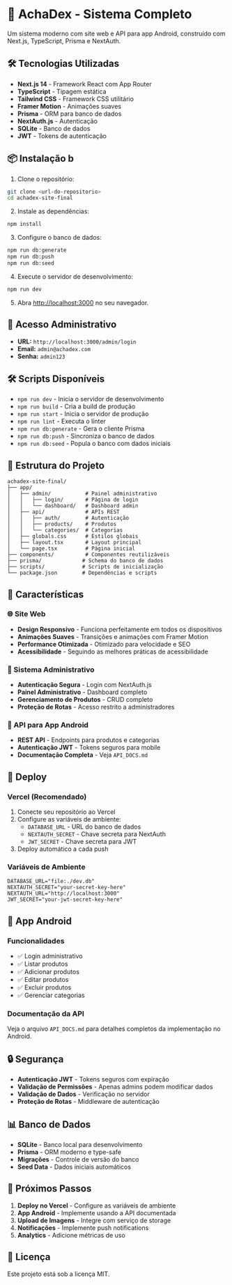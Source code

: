 # 🚀 AchaDex - Sistema Completo

Um sistema moderno com site web e API para app Android, construído com Next.js, TypeScript, Prisma e NextAuth.

## 🛠️ Tecnologias Utilizadas

- **Next.js 14** - Framework React com App Router
- **TypeScript** - Tipagem estática
- **Tailwind CSS** - Framework CSS utilitário
- **Framer Motion** - Animações suaves
- **Prisma** - ORM para banco de dados
- **NextAuth.js** - Autenticação
- **SQLite** - Banco de dados
- **JWT** - Tokens de autenticação

## 📦 Instalação b

1. Clone o repositório:
```bash
git clone <url-do-repositorio>
cd achadex-site-final
```

2. Instale as dependências:
```bash
npm install
```

3. Configure o banco de dados:
```bash
npm run db:generate
npm run db:push
npm run db:seed
```

4. Execute o servidor de desenvolvimento:
```bash
npm run dev
```

5. Abra [http://localhost:3000](http://localhost:3000) no seu navegador.

## 🔐 Acesso Administrativo

- **URL:** `http://localhost:3000/admin/login`
- **Email:** `admin@achadex.com`
- **Senha:** `admin123`

## 🛠️ Scripts Disponíveis

- `npm run dev` - Inicia o servidor de desenvolvimento
- `npm run build` - Cria a build de produção
- `npm run start` - Inicia o servidor de produção
- `npm run lint` - Executa o linter
- `npm run db:generate` - Gera o cliente Prisma
- `npm run db:push` - Sincroniza o banco de dados
- `npm run db:seed` - Popula o banco com dados iniciais

## 📁 Estrutura do Projeto

```
achadex-site-final/
├── app/
│   ├── admin/           # Painel administrativo
│   │   ├── login/       # Página de login
│   │   └── dashboard/   # Dashboard admin
│   ├── api/             # APIs REST
│   │   ├── auth/        # Autenticação
│   │   ├── products/    # Produtos
│   │   └── categories/  # Categorias
│   ├── globals.css      # Estilos globais
│   ├── layout.tsx       # Layout principal
│   └── page.tsx         # Página inicial
├── components/          # Componentes reutilizáveis
├── prisma/             # Schema do banco de dados
├── scripts/            # Scripts de inicialização
└── package.json        # Dependências e scripts
```

## 🎨 Características

### 🌐 Site Web
- **Design Responsivo** - Funciona perfeitamente em todos os dispositivos
- **Animações Suaves** - Transições e animações com Framer Motion
- **Performance Otimizada** - Otimizado para velocidade e SEO
- **Acessibilidade** - Seguindo as melhores práticas de acessibilidade

### 🔐 Sistema Administrativo
- **Autenticação Segura** - Login com NextAuth.js
- **Painel Administrativo** - Dashboard completo
- **Gerenciamento de Produtos** - CRUD completo
- **Proteção de Rotas** - Acesso restrito a administradores

### 📱 API para App Android
- **REST API** - Endpoints para produtos e categorias
- **Autenticação JWT** - Tokens seguros para mobile
- **Documentação Completa** - Veja `API_DOCS.md`

## 🚀 Deploy

### Vercel (Recomendado)
1. Conecte seu repositório ao Vercel
2. Configure as variáveis de ambiente:
   - `DATABASE_URL` - URL do banco de dados
   - `NEXTAUTH_SECRET` - Chave secreta para NextAuth
   - `JWT_SECRET` - Chave secreta para JWT
3. Deploy automático a cada push

### Variáveis de Ambiente
```env
DATABASE_URL="file:./dev.db"
NEXTAUTH_SECRET="your-secret-key-here"
NEXTAUTH_URL="http://localhost:3000"
JWT_SECRET="your-jwt-secret-key-here"
```

## 📱 App Android

### Funcionalidades
- ✅ Login administrativo
- ✅ Listar produtos
- ✅ Adicionar produtos
- ✅ Editar produtos
- ✅ Excluir produtos
- ✅ Gerenciar categorias

### Documentação da API
Veja o arquivo `API_DOCS.md` para detalhes completos da implementação no Android.

## 🔒 Segurança

- **Autenticação JWT** - Tokens seguros com expiração
- **Validação de Permissões** - Apenas admins podem modificar dados
- **Validação de Dados** - Verificação no servidor
- **Proteção de Rotas** - Middleware de autenticação

## 📊 Banco de Dados

- **SQLite** - Banco local para desenvolvimento
- **Prisma** - ORM moderno e type-safe
- **Migrações** - Controle de versão do banco
- **Seed Data** - Dados iniciais automáticos

## 🎯 Próximos Passos

1. **Deploy no Vercel** - Configure as variáveis de ambiente
2. **App Android** - Implemente usando a API documentada
3. **Upload de Imagens** - Integre com serviço de storage
4. **Notificações** - Implemente push notifications
5. **Analytics** - Adicione métricas de uso

## 📝 Licença

Este projeto está sob a licença MIT. 